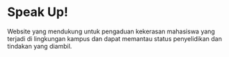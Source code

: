 # Speak Up!

Website yang mendukung untuk pengaduan kekerasan mahasiswa yang terjadi di lingkungan kampus dan dapat memantau status penyelidikan dan tindakan yang diambil.
